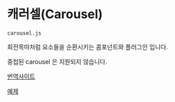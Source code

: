 # 캐러셀(Carousel) 

`carousel.js`

회전목마처럼 요소들을 순환시키는 콤포넌트와 플러그인 입니다. 

중첩된 carousel 은 지원되지 않습니다.


[번역사이트](http://bootstrapk.com/javascript/#carousel)

[예제](http://codepen.io/wookchu/pen/VedPdM)